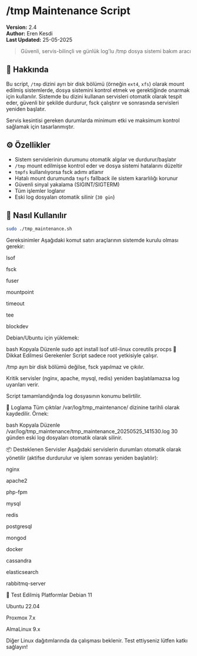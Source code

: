 # /tmp Maintenance Script
**Version:** 2.4  
**Author:** Eren Kesdi  
**Last Updated:** 25-05-2025

> Güvenli, servis-bilinçli ve günlük log'lu /tmp dosya sistemi bakım aracı

## 📌 Hakkında

Bu script, `/tmp` dizini ayrı bir disk bölümü (örneğin `ext4`, `xfs`) olarak mount edilmiş sistemlerde, dosya sistemini kontrol etmek ve gerektiğinde onarmak için kullanılır. Sistemde bu dizini kullanan servisleri otomatik olarak tespit eder, güvenli bir şekilde durdurur, fsck çalıştırır ve sonrasında servisleri yeniden başlatır. 

Servis kesintisi gereken durumlarda minimum etki ve maksimum kontrol sağlamak için tasarlanmıştır.

## ⚙️ Özellikler

- Sistem servislerinin durumunu otomatik algılar ve durdurur/başlatır
- `/tmp` mount edilmişse kontrol eder ve dosya sistemi hatalarını düzeltir
- `tmpfs` kullanılıyorsa fsck adımı atlanır
- Hatalı mount durumunda `tmpfs` fallback ile sistem kararlılığı korunur
- Güvenli sinyal yakalama (SIGINT/SIGTERM)
- Tüm işlemler loglanır
- Eski log dosyaları otomatik silinir (`30 gün`)

## 🚀 Nasıl Kullanılır

```bash
sudo ./tmp_maintenance.sh
```
Gereksinimler
Aşağıdaki komut satırı araçlarının sistemde kurulu olması gerekir:

lsof

fsck

fuser

mountpoint

timeout

tee

blockdev

Debian/Ubuntu için yüklemek:

bash
Kopyala
Düzenle
sudo apt install lsof util-linux coreutils procps
🧠 Dikkat Edilmesi Gerekenler
Script sadece root yetkisiyle çalışır.

/tmp ayrı bir disk bölümü değilse, fsck yapılmaz ve çıkılır.

Kritik servisler (nginx, apache, mysql, redis) yeniden başlatılamazsa log uyarıları verir.

Script tamamlandığında log dosyasının konumu belirtilir.

📂 Loglama
Tüm çıktılar /var/log/tmp_maintenance/ dizinine tarihli olarak kaydedilir. Örnek:

bash
Kopyala
Düzenle
/var/log/tmp_maintenance/tmp_maintenance_20250525_141530.log
30 günden eski log dosyaları otomatik olarak silinir.

📦 Desteklenen Servisler
Aşağıdaki servislerin durumları otomatik olarak yönetilir (aktifse durdurulur ve işlem sonrası yeniden başlatılır):

nginx

apache2

php-fpm

mysql

redis

postgresql

mongod

docker

cassandra

elasticsearch

rabbitmq-server

🧪 Test Edilmiş Platformlar
Debian 11

Ubuntu 22.04

Proxmox 7.x

AlmaLinux 9.x

Diğer Linux dağıtımlarında da çalışması beklenir. Test ettiyseniz lütfen katkı sağlayın!
